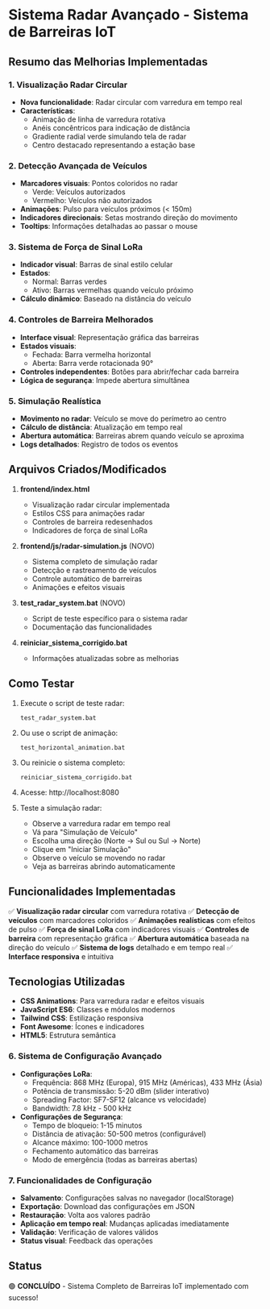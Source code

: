 # Sistema Radar Avançado - Sistema de Barreiras IoT

## Resumo das Melhorias Implementadas

### 1. Visualização Radar Circular
- **Nova funcionalidade**: Radar circular com varredura em tempo real
- **Características**:
  - Animação de linha de varredura rotativa
  - Anéis concêntricos para indicação de distância
  - Gradiente radial verde simulando tela de radar
  - Centro destacado representando a estação base

### 2. Detecção Avançada de Veículos
- **Marcadores visuais**: Pontos coloridos no radar
  - Verde: Veículos autorizados
  - Vermelho: Veículos não autorizados
- **Animações**: Pulso para veículos próximos (< 150m)
- **Indicadores direcionais**: Setas mostrando direção do movimento
- **Tooltips**: Informações detalhadas ao passar o mouse

### 3. Sistema de Força de Sinal LoRa
- **Indicador visual**: Barras de sinal estilo celular
- **Estados**:
  - Normal: Barras verdes
  - Ativo: Barras vermelhas quando veículo próximo
- **Cálculo dinâmico**: Baseado na distância do veículo

### 4. Controles de Barreira Melhorados
- **Interface visual**: Representação gráfica das barreiras
- **Estados visuais**:
  - Fechada: Barra vermelha horizontal
  - Aberta: Barra verde rotacionada 90°
- **Controles independentes**: Botões para abrir/fechar cada barreira
- **Lógica de segurança**: Impede abertura simultânea

### 5. Simulação Realística
- **Movimento no radar**: Veículo se move do perímetro ao centro
- **Cálculo de distância**: Atualização em tempo real
- **Abertura automática**: Barreiras abrem quando veículo se aproxima
- **Logs detalhados**: Registro de todos os eventos

## Arquivos Criados/Modificados

1. **frontend/index.html**
   - Visualização radar circular implementada
   - Estilos CSS para animações radar
   - Controles de barreira redesenhados
   - Indicadores de força de sinal LoRa

2. **frontend/js/radar-simulation.js** (NOVO)
   - Sistema completo de simulação radar
   - Detecção e rastreamento de veículos
   - Controle automático de barreiras
   - Animações e efeitos visuais

3. **test_radar_system.bat** (NOVO)
   - Script de teste específico para o sistema radar
   - Documentação das funcionalidades

4. **reiniciar_sistema_corrigido.bat**
   - Informações atualizadas sobre as melhorias

## Como Testar

1. Execute o script de teste radar:
   ```batch
   test_radar_system.bat
   ```

2. Ou use o script de animação:
   ```batch
   test_horizontal_animation.bat
   ```

3. Ou reinicie o sistema completo:
   ```batch
   reiniciar_sistema_corrigido.bat
   ```

4. Acesse: http://localhost:8080

5. Teste a simulação radar:
   - Observe a varredura radar em tempo real
   - Vá para "Simulação de Veículo"
   - Escolha uma direção (Norte → Sul ou Sul → Norte)
   - Clique em "Iniciar Simulação"
   - Observe o veículo se movendo no radar
   - Veja as barreiras abrindo automaticamente

## Funcionalidades Implementadas

✅ **Visualização radar circular** com varredura rotativa
✅ **Detecção de veículos** com marcadores coloridos
✅ **Animações realísticas** com efeitos de pulso
✅ **Força de sinal LoRa** com indicadores visuais
✅ **Controles de barreira** com representação gráfica
✅ **Abertura automática** baseada na direção do veículo
✅ **Sistema de logs** detalhado e em tempo real
✅ **Interface responsiva** e intuitiva

## Tecnologias Utilizadas

- **CSS Animations**: Para varredura radar e efeitos visuais
- **JavaScript ES6**: Classes e módulos modernos
- **Tailwind CSS**: Estilização responsiva
- **Font Awesome**: Ícones e indicadores
- **HTML5**: Estrutura semântica

### 6. Sistema de Configuração Avançado
- **Configurações LoRa**:
  - Frequência: 868 MHz (Europa), 915 MHz (Américas), 433 MHz (Ásia)
  - Potência de transmissão: 5-20 dBm (slider interativo)
  - Spreading Factor: SF7-SF12 (alcance vs velocidade)
  - Bandwidth: 7.8 kHz - 500 kHz
- **Configurações de Segurança**:
  - Tempo de bloqueio: 1-15 minutos
  - Distância de ativação: 50-500 metros (configurável)
  - Alcance máximo: 100-1000 metros
  - Fechamento automático das barreiras
  - Modo de emergência (todas as barreiras abertas)

### 7. Funcionalidades de Configuração
- **Salvamento**: Configurações salvas no navegador (localStorage)
- **Exportação**: Download das configurações em JSON
- **Restauração**: Volta aos valores padrão
- **Aplicação em tempo real**: Mudanças aplicadas imediatamente
- **Validação**: Verificação de valores válidos
- **Status visual**: Feedback das operações

## Status
🟢 **CONCLUÍDO** - Sistema Completo de Barreiras IoT implementado com sucesso!
